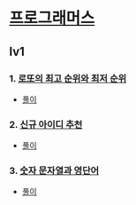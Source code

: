 # [프로그래머스](https://programmers.co.kr/)
## lv1
### 1. [로또의 최고 순위와 최저 순위](https://programmers.co.kr/learn/courses/30/lessons/77484)
* [풀이](https://github.com/dongjun0128/Algorithm_Study/tree/main/Solution/Level_1/%EB%A1%9C%EB%98%90%EC%9D%98%20%EC%B5%9C%EA%B3%A0%20%EC%88%9C%EC%9C%84%EC%99%80%20%EC%B5%9C%EC%A0%80%20%EC%88%9C%EC%9C%84)

### 2. [신규 아이디 추천](https://programmers.co.kr/learn/courses/30/lessons/72410)
* [풀이](https://github.com/dongjun0128/Algorithm_Study/tree/main/Solution/Level_1/%EC%8B%A0%EA%B7%9C%20%EC%95%84%EC%9D%B4%EB%94%94%20%EC%B6%94%EC%B2%9C)

### 3. [숫자 문자열과 영단어](https://programmers.co.kr/learn/courses/30/lessons/81301)
* [풀이](https://github.com/dongjun0128/Algorithm_Study/tree/main/Solution/Level_1/%EC%88%AB%EC%9E%90%20%EB%AC%B8%EC%9E%90%EC%97%B4%EA%B3%BC%20%EC%98%81%EB%8B%A8%EC%96%B4)
